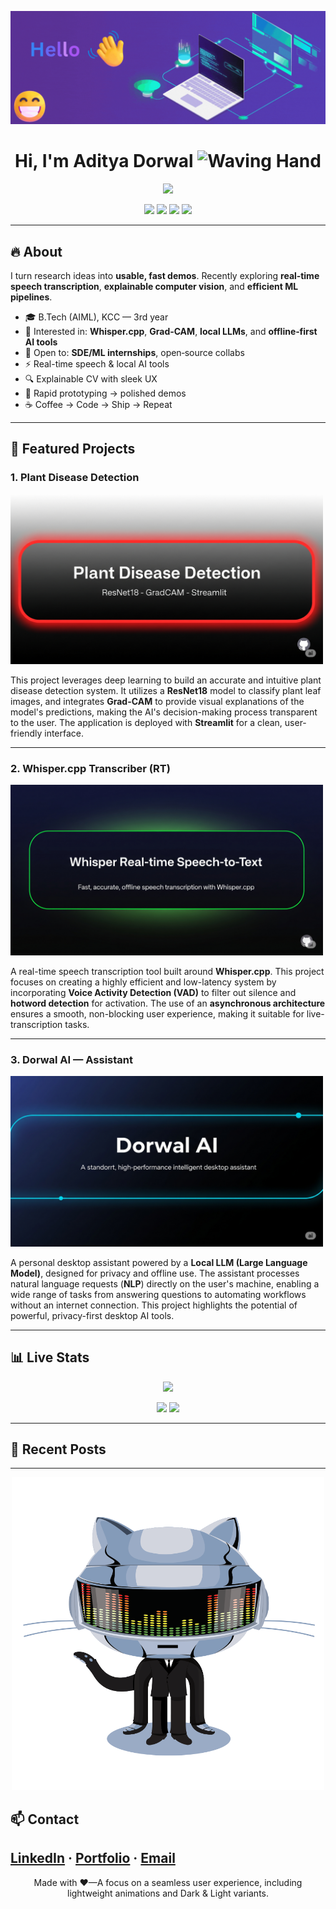 <p align="center">
  <img src="assets/Hello.gif" alt="Welcome_gif" />
</p>

<h1 align="center">Hi, I'm <strong>Aditya Dorwal</strong> <img src="https://raw.githubusercontent.com/Tarikul-Islam-Anik/Animated-Fluent-Emojis/master/Emojis/Hand%20gestures/Waving%20Hand.png" alt="Waving Hand" width="75" height="75" /></h1>

<p align="center">
  <img src="https://readme-typing-svg.herokuapp.com?size=22&duration=2800&pause=700&center=true&vCenter=true&width=760&lines=AI+Engineer+who+ships+fast%2C+clean+ML+projects;Real-time+Speech+%E2%80%A2+Explainable+CV+%E2%80%A2+NLP;Open-source+mindset+%7C+DSA+daily" />
</p>

<p align="center">
  <a href="https://www.linkedin.com/in/aditya-dorwal-b4a488288/"><img src="https://img.shields.io/badge/LinkedIn-0A66C2?style=for-the-badge&logo=linkedin&logoColor=white" /></a>
  <a href="https://adityadorwal.github.io/portfolio/"><img src="https://img.shields.io/badge/Portfolio-111?style=for-the-badge&logo=firefox-browser&logoColor=white" /></a>
  <a href="mailto:18dorwaladitya@gmail.com"><img src="https://img.shields.io/badge/Email-EE4B2B?style=for-the-badge&logo=gmail&logoColor=white" /></a>
  <img src="https://komarev.com/ghpvc/?username=adityadorwal&style=for-the-badge&color=blueviolet" />
</p>

---

## 🔥 About
I turn research ideas into **usable, fast demos**. Recently exploring **real‑time speech transcription**, **explainable computer vision**, and **efficient ML pipelines**.

- 🎓 B.Tech (AIML), KCC — 3rd year
- 🧠 Interested in: **Whisper.cpp**, **Grad‑CAM**, **local LLMs**, and **offline‑first AI tools**
- 🤝 Open to: **SDE/ML internships**, open‑source collabs
- ⚡ Real-time speech & local AI tools
- 🔍 Explainable CV with sleek UX
- 🧪 Rapid prototyping → polished demos
- ☕ Coffee → Code → Ship → Repeat
  
---

## 🚀 Featured Projects
### 1. Plant Disease Detection  

[<img src="assets/proj1.png" width="500" alt="Plant Disease Detection Project"/>](https://github.com/adityadorwal/plant-disease-detection)  

This project leverages deep learning to build an accurate and intuitive plant disease detection system. It utilizes a **ResNet18** model to classify plant leaf images, and integrates **Grad-CAM** to provide visual explanations of the model's predictions, making the AI's decision-making process transparent to the user. The application is deployed with **Streamlit** for a clean, user-friendly interface.  

---

### 2. Whisper.cpp Transcriber (RT)  

[<img src="assets/proj2.png" width="500" alt="Whisper.cpp Real-Time Speech Transcriber"/>](https://github.com/adityadorwal)  

A real-time speech transcription tool built around **Whisper.cpp**. This project focuses on creating a highly efficient and low-latency system by incorporating **Voice Activity Detection (VAD)** to filter out silence and **hotword detection** for activation. The use of an **asynchronous architecture** ensures a smooth, non-blocking user experience, making it suitable for live-transcription tasks.  

---

### 3. Dorwal AI — Assistant  

[<img src="assets/proj3.png" width="500" alt="Dorwal AI — Local Desktop Assistant"/>](https://github.com/adityadorwal)  

A personal desktop assistant powered by a **Local LLM (Large Language Model)**, designed for privacy and offline use. The assistant processes natural language requests (**NLP**) directly on the user's machine, enabling a wide range of tasks from answering questions to automating workflows without an internet connection. This project highlights the potential of powerful, privacy-first desktop AI tools.  

---

## 📊 Live Stats
<p align="center">
  <img src="https://github-readme-streak-stats.herokuapp.com?user=adityadorwal&theme=dark&hide_border=true" />
</p>
<p align="center">
  <img src="https://github-readme-stats.vercel.app/api?username=adityadorwal&show_icons=true&theme=transparent" />
  <img src="https://github-readme-stats.vercel.app/api/top-langs/?username=adityadorwal&layout=compact&theme=transparent" />
</p>

---

## 📝 Recent Posts

---

<p align="center">
  <img src="assets/cat_gif.gif" alt="Cat_gif" width="500"/>
</p>

## 📫 Contact
[LinkedIn](https://www.linkedin.com/in/aditya-dorwal-b4a488288/) · [Portfolio](https://adityadorwal.github.io/portfolio/) · [Email](18dorwaladitya@gmail.com)
---

<p align="center">Made with ❤️—A focus on a seamless user experience, including lightweight animations and Dark & Light variants.</p>
